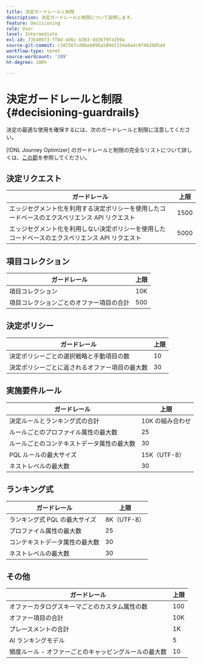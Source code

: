 ```yaml
---
title: 決定ガードレールと制限
description: 決定ガードレールと制限について説明します。
feature: Decisioning
role: User
level: Intermediate
exl-id: 73548973-ff8d-4d6c-b383-dd3679fa159a
source-git-commit: c3d256fcd06eb096a589d1154a0a4c97462005a9
workflow-type: tm+mt
source-wordcount: '209'
ht-degree: 100%

---
```


# 決定ガードレールと制限 {#decisioning-guardrails}

決定の最適な使用を確保するには、次のガードレールと制限に注意してください。

[!DNL Journey Optimizer] のガードレールと制限の完全なリストについて詳しくは、[この節](../start/guardrails.md)を参照してください。

## 決定リクエスト

| ガードレール | 上限 |
| ------- | ------- |
| エッジセグメント化を利用する決定ポリシーを使用したコードベースのエクスペリエンス API リクエスト | 1500 |
| エッジセグメント化を利用しない決定ポリシーを使用したコードベースのエクスペリエンス API リクエスト | 5000 |

## 項目コレクション

| ガードレール | 上限 |
| ------- | ------- |
| 項目コレクション | 10K |
| 項目コレクションごとのオファー項目の合計 | 500 |

## 決定ポリシー

| ガードレール | 上限 |
| ------- | ------- |
| 決定ポリシーごとの選択戦略と手動項目の数 | 10 |
| 決定ポリシーごとに返されるオファー項目の最大数 | 30 |

## 実施要件ルール

| ガードレール | 上限 |
| ------- | ------- |
| 決定ルールとランキング式の合計 | 10K の組み合わせ |
| ルールごとのプロファイル属性の最大数 | 25 |
| ルールごとのコンテキストデータ属性の最大数 | 30 |
| PQL ルールの最大サイズ | 15K（UTF-8） |
| ネストレベルの最大数 | 30 |

## ランキング式

| ガードレール | 上限 |
| ------- | ------- |
| ランキング式 PQL の最大サイズ | 8K（UTF-8） |
| プロファイル属性の最大数 | 25 |
| コンテキストデータ属性の最大数 | 30 |
| ネストレベルの最大数 | 30 |

## その他

| ガードレール | 上限 |
| ------- | ------- |
| オファーカタログスキーマごとのカスタム属性の数 | 100 |
| オファー項目の合計 | 10K |
| プレースメントの合計 | 1K |
| AI ランキングモデル | 5 |
| 頻度ルール - オファーごとのキャッピングルールの最大数 | 10 |

